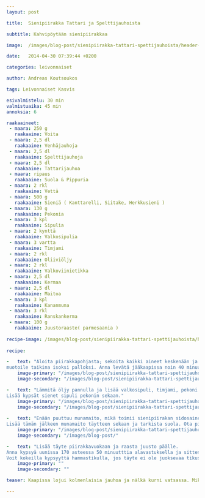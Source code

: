 ```yaml
---
layout: post

title:	Sienipiirakka Tattari ja Spelttijauhoista 

subtitle: Kahvipöytään sienipiirakkaa

image:	/images/blog-post/sienipiirakka-tattari-spettijauhoista/header-bg/J64A1735.jpg

date:	2014-04-30 07:39:44 +0200

categories: leivonnaiset

author: Andreas Koutsoukos

tags: Leivonnaiset Kasvis

esivalmistelu: 30 min
valmistuaika: 45 min
annoksia: 6

raakaaineet:
 - maara: 250 g	
   raakaaine: Voita
 - maara: 2,5 dl	
   raakaaine: Venhäjauhoja
 - maara: 2,5 dl	
   raakaaine: Spelttijauhoja
 - maara: 2,5 dl	
   raakaaine: Tattarijauhoa
 - maara: ripaus	
   raakaaine: Suola & Pippuria
 - maara: 2 rkl	
   raakaaine: Vettä
 - maara: 500 g	
   raakaaine: Sieniä ( Kanttarelli, Siitake, Herkkusieni )
 - maara: 130 g	
   raakaaine: Pekonia
 - maara: 3 kpl	
   raakaaine: Sipulia
 - maara: 2 kynttä	
   raakaaine: Valkosipulia
 - maara: 3 vartta	
   raakaaine: Timjami
 - maara: 2 rkl	
   raakaaine: Oliiviöljy
 - maara: 2 rkl	
   raakaaine: Valkoviinietikka
 - maara: 2,5 dl	
   raakaaine: Kermaa
 - maara: 2,5 dl	
   raakaaine: Maitoa
 - maara: 3 kpl	
   raakaaine: Kananmuna
 - maara: 3 rkl	
   raakaaine: Ranskankerma
 - maara: 100 g	
   raakaaine: Juustoraaste( parmesaania )   
   
recipe-image: /images/blog-post/sienipiirakka-tattari-spettijauhoista/header-bg/J64A1739.jpg
   
recipe: 

-   text: "Aloita piirakkapohjasta; sekoita kaikki aineet keskenään ja 
muotoile taikina isoksi palloksi. Anna levätä jääkaapissa noin 40 minuuttia. Seuraavaksi voi tehdä täytteen."
    image-primary: "/images/blog-post/sienipiirakka-tattari-spettijauhoista/images/sekoitus-1024x682.jpg"
    image-secondary: "/images/blog-post/sienipiirakka-tattari-spettijauhoista/images/J64A16911-1024x682.jpg"

-   text: "Lämmitä öljy pannulla ja lisää valkosipuli, timjami, pekoni sekä sipuli ja kuulota kunnes sipuli on läpikuultava ja pekoni rapea. Siirrä pekoni sipulit kulhoon ja paista pilkotut sienet. Freesaa sieniä ja lisää viinietikkaa sekaan antamaan happoa. Jos sinulla on kevät sipulinvarsia, voit lisätä ne tässä vaiheessa. Voit myös käyttää muita yrttejä antamaa makua ja väriä.
Lisää kypsät sienet sipuli pekonin sekaan."
    image-primary: "/images/blog-post/sienipiirakka-tattari-spettijauhoista/images/J64A1695-1024x682.jpg"
    image-secondary: "/images/blog-post/sienipiirakka-tattari-spettijauhoista/images/J64A1700-1024x682.jpg"
    
-   text: "Enään puuttuu munamaito, mikä toimii sienipiirakan sidosaineena. Mittaa ja sekoita aineet yhteen.
Lisää tämän jälkeen munamaito täytteen sekaan ja tarkista suola. Ota piirakkapohja jääkaapista ja muotoile se voideltuun vuokaan pohjalle ja reunoille. Voi helpottaa työtä kaulimalla pohjan. Kun olet saannut pohjan vuokaan, laita päälle foliota ja paistokuulat tai herneet. Pistele folioon haarukalla muutama reikä, jotta haihtuva neste pääsee läpi. Lämmitä uuni 180 asteeseen ja esi-paista pohjaa noin 30-40 min paksuudesta riippuen."
    image-primary: "/images/blog-post/sienipiirakka-tattari-spettijauhoista/images/J64A1703-1024x682.jpg"
    image-secondary: "/images/blog-post/"

-   text: "Lisää täyte piirakkavuokaan ja raasta juusto päälle.
Anna kypsyä uunissa 170 asteessa 50 minuutttia alavastuksella ja sitten 40 minuuttia ylätasolla. (Huom paistoaika riippuu piirakan koosta. )
Voit kokeilla kypsyyttä hammastikulla, jos täyte ei ole juoksevaa tikussa niin se on kypsä. Nauti sellaisenaan tai pienen vihreän salaatin kanssa."
    image-primary: ""
    image-secondary: ""

teaser: Kaapissa lojui kolmenlaisia jauhoa ja nälkä kurni vatsassa. Mikä parempaa niistä voisikaan saada aikaan kuin ruokaisan piirakan, todellista comfort foodia! Siitä sitten kauppaan hakemaan sieniä, joista syntyisi korkeareunainen näyttävä sienipiirakka. Resepti on yksinkertainen, mutta vaatii hieman teknisiä taitoja. Piirakkapohjan voi tehdä myös matalalle vuoalle, jolloin voit puolittaa taikinamäärän.   

---
```


<section>
<p>

</p>
</section>